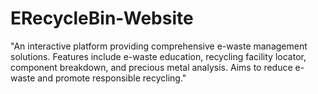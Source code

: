 # ERecycleBin-Website
"An interactive platform providing comprehensive e-waste management solutions. Features include e-waste education, recycling facility locator, component breakdown, and precious metal analysis. Aims to reduce e-waste and promote responsible recycling."
